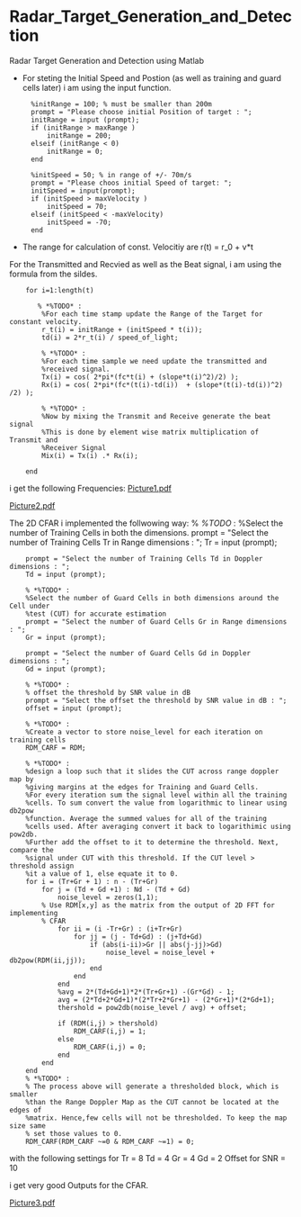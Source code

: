 # Radar_Target_Generation_and_Detection
Radar Target Generation and Detection using Matlab


* For steting the Initial Speed and Postion (as well as training and guard cells later) i am using the input function.

        %initRange = 100; % must be smaller than 200m
        prompt = "Please choose initial Position of target : ";
        initRange = input (prompt);
        if (initRange > maxRange )
            initRange = 200;
        elseif (initRange < 0)
            initRange = 0;
        end

        %initSpeed = 50; % in range of +/- 70m/s
        prompt = "Please choos initial Speed of target: ";
        initSpeed = input(prompt);
        if (initSpeed > maxVelocity )
            initSpeed = 70;
        elseif (initSpeed < -maxVelocity)
            initSpeed = -70;
        end

* The range for calculation of const. Velocitiy are
r(t) = r_0 + v*t

 For the Transmitted and Recvied as well as the Beat signal, i am using the formula from the sildes.
 
        for i=1:length(t)         

           % *%TODO* :
            %For each time stamp update the Range of the Target for constant velocity. 
            r_t(i) = initRange + (initSpeed * t(i));
            td(i) = 2*r_t(i) / speed_of_light;

            % *%TODO* :
            %For each time sample we need update the transmitted and
            %received signal. 
            Tx(i) = cos( 2*pi*(fc*t(i) + (slope*t(i)^2)/2) );
            Rx(i) = cos( 2*pi*(fc*(t(i)-td(i))  + (slope*(t(i)-td(i))^2) /2) );

            % *%TODO* :
            %Now by mixing the Transmit and Receive generate the beat signal
            %This is done by element wise matrix multiplication of Transmit and
            %Receiver Signal
            Mix(i) = Tx(i) .* Rx(i);

        end
        
i get the following Frequencies:
[Picture1.pdf](https://github.com/Oddl42/Radar_Target_Generation_and_Detection/files/9235276/Picture1.pdf)

[Picture2.pdf](https://github.com/Oddl42/Radar_Target_Generation_and_Detection/files/9235273/Picture2.pdf)


The 2D CFAR i implemented the follwowing way:
        % *%TODO* :
        %Select the number of Training Cells in both the dimensions.
        prompt = "Select the number of Training Cells Tr in Range dimensions : ";
        Tr = input (prompt);

        prompt = "Select the number of Training Cells Td in Doppler dimensions : ";
        Td = input (prompt);

        % *%TODO* :
        %Select the number of Guard Cells in both dimensions around the Cell under 
        %test (CUT) for accurate estimation
        prompt = "Select the number of Guard Cells Gr in Range dimensions : ";
        Gr = input (prompt);

        prompt = "Select the number of Guard Cells Gd in Doppler dimensions : ";
        Gd = input (prompt);

        % *%TODO* :
        % offset the threshold by SNR value in dB
        prompt = "Select the offset the threshold by SNR value in dB : ";
        offset = input (prompt);

        % *%TODO* :
        %Create a vector to store noise_level for each iteration on training cells
        RDM_CARF = RDM;

        % *%TODO* :
        %design a loop such that it slides the CUT across range doppler map by
        %giving margins at the edges for Training and Guard Cells.
        %For every iteration sum the signal level within all the training
        %cells. To sum convert the value from logarithmic to linear using db2pow
        %function. Average the summed values for all of the training
        %cells used. After averaging convert it back to logarithimic using pow2db.
        %Further add the offset to it to determine the threshold. Next, compare the
        %signal under CUT with this threshold. If the CUT level > threshold assign
        %it a value of 1, else equate it to 0.
        for i = (Tr+Gr + 1) : n - (Tr+Gr)
            for j = (Td + Gd +1) : Nd - (Td + Gd)
                noise_level = zeros(1,1);
            % Use RDM[x,y] as the matrix from the output of 2D FFT for implementing
            % CFAR
                for ii = (i -Tr+Gr) : (i+Tr+Gr)
                    for jj = (j - Td+Gd) : (j+Td+Gd)
                        if (abs(i-ii)>Gr || abs(j-jj)>Gd)
                            noise_level = noise_level + db2pow(RDM(ii,jj));
                        end
                    end
                end
                %avg = 2*(Td+Gd+1)*2*(Tr+Gr+1) -(Gr*Gd) - 1;
                avg = (2*Td+2*Gd+1)*(2*Tr+2*Gr+1) - (2*Gr+1)*(2*Gd+1);
                thershold = pow2db(noise_level / avg) + offset;

                if (RDM(i,j) > thershold)
                    RDM_CARF(i,j) = 1;
                else
                    RDM_CARF(i,j) = 0;
                end
            end
        end
        % *%TODO* :
        % The process above will generate a thresholded block, which is smaller 
        %than the Range Doppler Map as the CUT cannot be located at the edges of
        %matrix. Hence,few cells will not be thresholded. To keep the map size same
        % set those values to 0. 
        RDM_CARF(RDM_CARF ~=0 & RDM_CARF ~=1) = 0; 


with the following settings for
Tr = 8
Td = 4
Gr = 4
Gd = 2
Offset for SNR = 10

i get very good Outputs for the CFAR.


[Picture3.pdf](https://github.com/Oddl42/Radar_Target_Generation_and_Detection/files/9235255/Picture3.pdf)
